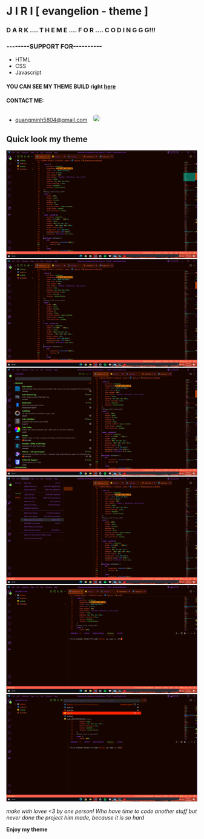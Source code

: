 # J I R I  [ evangelion - theme ] 

### D A R K .... T H E M E ....  F O R  .... C O D I N G G G!!!

### --------SUPPORT FOR----------
* HTML
* CSS
* Javascript

#### YOU CAN SEE MY THEME BUILD right <a href="https://github.com/Minhdevol/JIRI-evangelion/tree/main/JIRI-eva/themes">here</a>

#### CONTACT ME:
* quangminh5804@gmail.com <img style="width: 20px;height: 20px;border-radius: 50%;margin: 10px 0px 0px 10px;" src="https://lh3.googleusercontent.com/a/ALm5wu1WlXnENh298gHtUcYaInqFsuZlVmQ5dJTkt5RAaQ=s96-c-rg-br100">

## Quick look my theme

<img style="border-raidus: 5px;border-right: 1px solid #A9A0FF;" src="https://github.com/Minhdevol/JIRI-evangelion/blob/main/JIRI-eva/QL/pic1.png?raw=true">

<img style="border-raidus: 5px;border-right: 1px solid #A9A0FF;" src="https://github.com/Minhdevol/JIRI-evangelion/blob/main/JIRI-eva/QL/pic2.png?raw=true">

<img style="border-raidus: 5px;border-right: 1px solid #A9A0FF;" src="https://github.com/Minhdevol/JIRI-evangelion/blob/main/JIRI-eva/QL/pic3.png?raw=true">

<img style="border-raidus: 5px;border-right: 1px solid #A9A0FF;" src="https://github.com/Minhdevol/JIRI-evangelion/blob/main/JIRI-eva/QL/pic4.png?raw=true">

<img style="border-raidus: 5px;border-right: 1px solid #A9A0FF;" src="https://github.com/Minhdevol/JIRI-evangelion/blob/main/JIRI-eva/QL/pic5.png?raw=true">

<img style="border-raidus: 5px;border-right: 1px solid #A9A0FF;" src="https://github.com/Minhdevol/JIRI-evangelion/blob/main/JIRI-eva/QL/pic6.png?raw=true">


*make with lovee <3 by one person! Who have time to code another stuff but never done the project him made, because it is so hard*


**Enjoy my theme**

